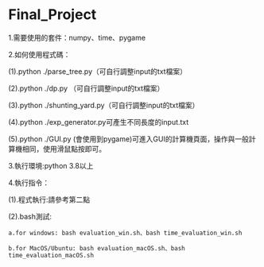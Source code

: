 # Final_Project
1.需要使用的套件：numpy、time、pygame

2.如何使用程式碼：

  (1).python ./parse_tree.py（可自行調整input的txt檔案）
  
  (2).python ./dp.py （可自行調整input的txt檔案）
  
  (3).python ./shunting_yard.py（可自行調整input的txt檔案）
  
  (4).python ./exp_generator.py可產生不同長度的input.txt
  
  (5).python ./GUI.py (會使用到pygame)可進入GUI的計算機頁面，操作與一般計算機相同，使用滑鼠點按即可。
  
3.執行環境:python 3.8以上

4.執行指令：

  (1).程式執行:請參考第二點
  
  (2).bash測試:
  
    a.for windows: bash evaluation_win.sh、bash time_evaluation_win.sh
    
    b.for MacOS/Ubuntu: bash evaluation_macOS.sh、bash time_evaluation_macOS.sh
